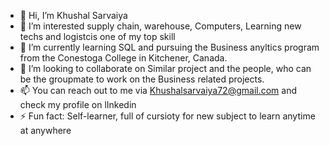 - 👋 Hi, I’m Khushal Sarvaiya
- 👀 I’m interested supply chain, warehouse, Computers, Learning new techs and logistcis one of my top skill
- 🌱 I’m currently learning SQL and pursuing the Business anyltics program from the Conestoga College in Kitchener, Canada.
- 💞️ I’m looking to collaborate on Similar project and the people, who can be the groupmate to work on the Business related projects.
- 📫 You can reach out to me via Khushalsarvaiya72@gmail.com and check my profile on lInkedin 
- ⚡ Fun fact:  Self-learner, full of cursioty for new subject to learn anytime at anywhere

<!---
Khushal9892/Khushal9892 is a ✨ special ✨ repository because its `README.md` (this file) appears on your GitHub profile.
You can click the Preview link to take a look at your changes.
--->
